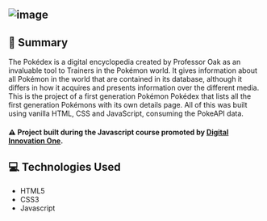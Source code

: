 
![image]()
-------

## 📌 Summary
The Pokédex is a digital encyclopedia created by Professor Oak as an invaluable tool to Trainers in the Pokémon world.
It gives information about all Pokémon in the world that are contained in its database, although it differs in how it acquires and presents information over the different media.
This is the project of a first generation Pokémon Pokédex that lists all the first generation Pokémons with its own details page.
All of this was built using vanilla HTML, CSS and JavaScript, consuming the PokeAPI data.
#### ⚠️ Project built during the Javascript course promoted by [Digital Innovation One](https://github.com/digitalinnovationone).

## 💻 Technologies Used
- HTML5
- CSS3
- Javascript
